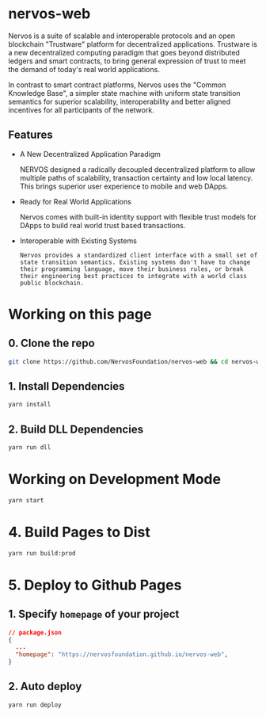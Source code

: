 # nervos-web

Nervos is a suite of scalable and interoperable protocols and an open blockchain "Trustware" platform for decentralized applications. Trustware is a new decentralized computing paradigm that goes beyond distributed ledgers and smart contracts, to bring general expression of trust to meet the demand of today's real world applications.

In contrast to smart contract platforms, Nervos uses the "Common Knowledge Base", a simpler state machine with uniform state transition semantics for superior scalability, interoperability and better aligned incentives for all participants of the network.

## Features

* A New Decentralized Application Paradigm

  NERVOS designed a radically decoupled decentralized platform to allow multiple paths of scalability, transaction certainty and low local latency. This brings superior user experience to mobile and web DApps.

* Ready for Real World Applications

  Nervos comes with built-in identity support with flexible trust models for DApps to build real world trust based transactions.

* Interoperable with Existing Systems

      Nervos provides a standardized client interface with a small set of state transition semantics. Existing systems don't have to change their programming language, move their business rules, or break their engineering best practices to integrate with a world class public blockchain.

# Working on this page

## 0. Clone the repo

```bash
git clone https://github.com/NervosFoundation/nervos-web && cd nervos-web
```

## 1. Install Dependencies

```bash
yarn install
```

## 2. Build DLL Dependencies

```bash
yarn run dll
```

# Working on Development Mode

```bash
yarn start
```

# 4. Build Pages to Dist

```bash
yarn run build:prod
```

# 5. Deploy to Github Pages

## 1. Specify `homepage` of your project

```json
// package.json
{
  ...
  "homepage": "https://nervosfoundation.github.io/nervos-web",
}
```

## 2. Auto deploy

```bash
yarn run deploy
```
